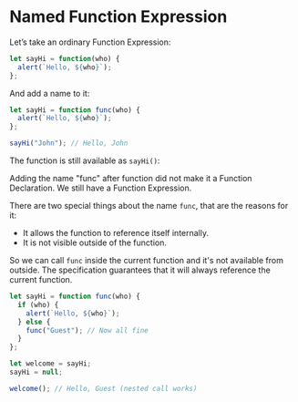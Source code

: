 
# Named Function Expression
Let’s take an ordinary Function Expression:
```js
let sayHi = function(who) {
  alert(`Hello, ${who}`);
};
```
And add a name to it:
```js
let sayHi = function func(who) {
  alert(`Hello, ${who}`);
};

sayHi("John"); // Hello, John
```
The function is still available as `sayHi()`:

Adding the name "func" after function did not make it a Function Declaration. We still have a Function Expression.

There are two special things about the name `func`, that are the reasons for it:

- It allows the function to reference itself internally.
- It is not visible outside of the function.

So we can call `func` inside the current function and it's not available from outside. The specification guarantees that it will always reference the current function.

```js
let sayHi = function func(who) {
  if (who) {
    alert(`Hello, ${who}`);
  } else {
    func("Guest"); // Now all fine
  }
};

let welcome = sayHi;
sayHi = null;

welcome(); // Hello, Guest (nested call works)
```